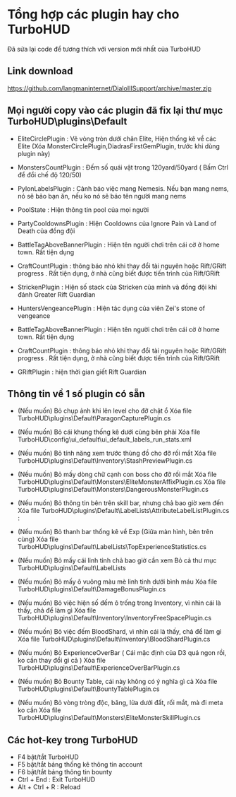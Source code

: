# Tổng hợp các plugin hay cho TurboHUD
Đã sửa lại code để tương thích với version mới nhất của TurboHUD

Link download
------------
https://github.com/langmaninternet/DialoIIISupport/archive/master.zip



Mọi người copy vào các plugin đã fix lại thư mục TurboHUD\plugins\Default
------------

+ EliteCirclePlugin : Vẽ vòng tròn dưới chân Elite, Hiện thống kê về các Elite 
(Xóa MonsterCirclePlugin,DiadrasFirstGemPlugin, trước khi dùng plugin này)

+ MonstersCountPlugin : Đếm số quái vật trong 120yard/50yard ( Bấm Ctrl để đổi chế độ 120/50)

+ PylonLabelsPlugin : Cảnh báo việc mang Nemesis. Nếu bạn mang nems, nó sẽ bảo bạn ăn, nếu ko nó sẽ báo tên người mang nems

+ PoolState : Hiện thông tin pool của mọi người

+ PartyCooldownsPlugin : Hiện Cooldowns của Ignore Pain và Land of Death của đồng đội

+ BattleTagAboveBannerPlugin : Hiện tên người chơi trên cái cờ ở home town. Rất tiện dụng

+ CraftCountPlugin : thông báo nhỏ khi thay đổi tài nguyên hoặc Rift/GRift progress . Rất tiện dụng, ở nhà cũng biết được tiến trình của Rift/GRift

+ StrickenPlugin : Hiện số stack của Stricken của mình và đồng đội khi đánh Greater Rift Guardian

+ HuntersVengeancePlugin : Hiện tác dụng của viên Zei's stone of vengeance 

+ BattleTagAboveBannerPlugin : Hiện tên người chơi trên cái cờ ở home town. Rất tiện dụng

+ CraftCountPlugin : thông báo nhỏ khi thay đổi tài nguyên hoặc Rift/GRift progress . Rất tiện dụng, ở nhà cũng biết được tiến trình của Rift/GRift

+ GRiftPlugin : hiện thời gian giết Rift Guardian




Thông tin về 1 số plugin có sẵn
------------

+ (Nếu muốn) Bỏ chụp ảnh khi lên level cho đỡ chật ổ 
Xóa file TurboHUD\plugins\Default\ParagonCapturePlugin.cs

+ (Nếu muốn) Bỏ cái khung thống kê dưới cùng bên phải 
Xóa file TurboHUD\config\ui_default\ui_default_labels_run_stats.xml 
 
+ (Nếu muốn) Bỏ tính năng xem trước thùng đồ cho đỡ rối mắt 
Xóa file TurboHUD\plugins\Default\Inventory\StashPreviewPlugin.cs

+ (Nếu muốn) Bỏ mấy dòng chữ cạnh con boss cho đỡ rối mắt 
Xóa file TurboHUD\plugins\Default\Monsters\EliteMonsterAffixPlugin.cs
Xóa file TurboHUD\plugins\Default\Monsters\DangerousMonsterPlugin.cs

+ (Nếu muốn) Bỏ thông tin bên trên skill bar, nhưng chả bao giờ xem đến
Xóa file  TurboHUD\plugins\Default\LabelLists\AttributeLabelListPlugin.cs : 

+ (Nếu muốn) Bỏ thanh bar thống kê về Exp (Giữa màn hình, bên trên cùng) 
Xóa file  TurboHUD\plugins\Default\LabelLists\TopExperienceStatistics.cs

+ (Nếu muốn) Bỏ mấy cái linh tinh chả bao giờ cần xem
Bỏ cả thư mục TurboHUD\plugins\Default\LabelLists

+ (Nếu muốn) Bỏ mấy ô vuông màu mè linh tinh dưới bình máu
Xóa file  TurboHUD\plugins\Default\DamageBonusPlugin.cs

+ (Nếu muốn) Bỏ việc hiện số đếm ô trống trong Inventory, vì nhìn cái là thấy, chả để làm gì
Xóa file  TurboHUD\plugins\Default\Inventory\InventoryFreeSpacePlugin.cs

+ (Nếu muốn) Bỏ việc đếm BloodShard, vì nhìn cái là thấy, chả để làm gì
Xóa file  TurboHUD\plugins\Default\Inventory\BloodShardPlugin.cs

+ (Nếu muốn) Bỏ ExperienceOverBar ( Cái mặc định của D3 quá ngon rồi, ko cần thay đổi gì cả )
Xóa file  TurboHUD\plugins\Default\ExperienceOverBarPlugin.cs

+ (Nếu muốn) Bỏ Bounty Table, cái này không có ý nghĩa gì cả
Xóa file  TurboHUD\plugins\Default\BountyTablePlugin.cs


+ (Nếu muốn) Bỏ vòng tròng độc, băng, lửa dưới đất, rối mắt, mà đi meta ko cần
Xóa file  TurboHUD\plugins\Default\Monsters\EliteMonsterSkillPlugin.cs


Các hot-key trong TurboHUD
------------
+ F4 bật/tắt TurboHUD
+ F5 bật/tắt bảng thống kê thông tin account
+ F6  bật/tắt bảng thông tin bounty
+ Ctrl + End : Exit TurboHUD
+ Alt + Ctrl + R : Reload




